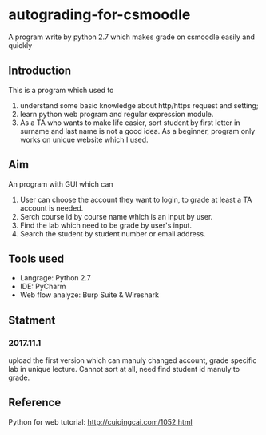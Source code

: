 # autograding-for-csmoodle
A program write by python 2.7 which makes grade on csmoodle easily and quickly
## Introduction
This is a program which used to 
1. understand some basic knowledge about http/https request and setting; 
2. learn python web program and regular expression module. 
3. As a TA who wants to make life easier, sort student by first letter in surname and last name is not a good idea. 
As a beginner, program only works on unique website which I used.
## Aim
An program with GUI which can 
1. User can choose the account they want to login, to grade at least a TA account is needed. 
2. Serch course id by course name which is an input by user. 
3. Find the lab which need to be grade by user's input. 
4. Search the student by student number or email address.
## Tools used
* Langrage: Python 2.7
* IDE: PyCharm
* Web flow analyze: Burp Suite \& Wireshark
## Statment
### 2017.11.1
upload the first version which can manuly changed account, grade specific lab in unique lecture. Cannot sort at all, need find student id manuly to grade.

## Reference
Python for web tutorial: http://cuiqingcai.com/1052.html
